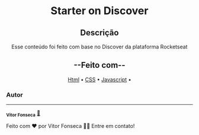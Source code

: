 <h1 align="center">Starter on Discover</h1>

<h2 align="center">Descrição</h2>
<p align="center">Esse conteúdo foi feito com base no Discover da plataforma Rocketseat</p>


<h2 align="center">--Feito com--</h2>

<p align="center">
 <a href="#html">Html</a> •
 <a href="#css">CSS</a> • 
 <a href="#js">Javascript</a> •

</p>



### Autor
---

 

<sub><b>Vitor Fonseca</b></sub></a> <a href="https://app.rocketseat.com.br/me/vitor-fonseca-06192" title="Rocketseat">🚀</a>


<p> Feito com ❤️ por Vitor Fonseca 👋🏽 Entre em contato!</p>
 
